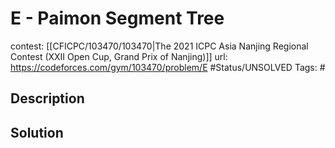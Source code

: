 # E - Paimon Segment Tree

contest: [[CFICPC/103470/103470|The 2021 ICPC Asia Nanjing Regional Contest (XXII Open Cup, Grand Prix of Nanjing)]]
url: https://codeforces.com/gym/103470/problem/E
#Status/UNSOLVED
Tags: #

## Description

## Solution

